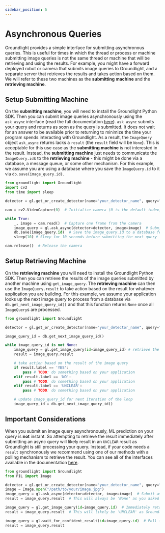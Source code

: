 ```yaml
---
sidebar_position: 5
---
```


# Asynchronous Queries

Groundlight provides a simple interface for submitting asynchronous queries. This is useful for times in which the thread or process or machine submitting image queries is not the same thread or machine that will be retrieving and using the results. For example, you might have a forward deployed robot or camera that submits image queries to Groundlight, and a separate server that retrieves the results and takes action based on them. We will refer to these two machines as the **submitting machine** and the **retrieving machine**.

## Setup Submitting Machine
On the **submitting machine**, you will need to install the Groundlight Python SDK. Then you can submit image queries asynchronously using the `ask_async` interface (read the full documentation [here](pathname:///api-reference-docs/#groundlight.client.Groundlight.ask_async)). `ask_async` submits your query and returns as soon as the query is submitted. It does not wait for an answer to be available prior to returning to minimize the time your program spends interacting with Groundlight. As a result, the `ImageQuery` object `ask_async` returns lacks a `result` (the `result` field will be `None`). This is acceptable for this use case as the **submitting machine** is not interested in the result. Instead, the **submitting machine** just needs to communicate the `ImageQuery.id`s to the **retrieving machine** - this might be done via a database, a message queue, or some other mechanism. For this example, we assume you are using a database where you save the `ImageQuery.id` to it via `db.save(image_query.id)`.

```python notest
from groundlight import Groundlight
import cv2
from time import sleep

detector = gl.get_or_create_detector(name="your_detector_name", query="your_query")

cam = cv2.VideoCapture(0)  # Initialize camera (0 is the default index)

while True:
    _, image = cam.read()  # Capture one frame from the camera
    image_query = gl.ask_async(detector=detector, image=image)  # Submit the frame to Groundlight
    db.save(image_query.id)  # Save the image_query.id to a database for the retrieving machine to use
    sleep(10) # Sleep for 10 seconds before submitting the next query

cam.release()  # Release the camera

```

## Setup Retrieving Machine
On the **retrieving machine** you will need to install the Groundlight Python SDK. Then you can retrieve the results of the image queries submitted by another machine using `get_image_query`. The **retrieving machine** can then use the `ImageQuery.result` to take action based on the result for whatever application you are building. For this example, we assume your application looks up the next image query to process from a database via `db.get_next_image_query_id()` and that this function returns `None` once all `ImageQuery`s are processed.
```python notest
from groundlight import Groundlight

detector = gl.get_or_create_detector(name="your_detector_name", query="your_query")

image_query_id = db.get_next_image_query_id()

while image_query_id is not None:
    image_query = gl.get_image_query(id=image_query_id) # retrieve the image query from Groundlight
    result = image_query.result

    # take action based on the result of the image query
    if result.label == 'YES':
        pass # TODO: do something based on your application
    elif result.label == 'NO':
        pass # TODO: do something based on your application
    elif result.label == 'UNCLEAR':
        pass # TODO: do something based on your application

    # update image_query_id for next iteration of the loop
    image_query_id = db.get_next_image_query_id()
```

## Important Considerations
When you submit an image query asynchronously, ML prediction on your query is **not** instant. So attempting to retrieve the result immediately after submitting an async query will likely result in an `UNCLEAR` result as Groundlight is still processing your query. Instead, if your code needs a `result` synchronously we recommend using one of our methods with a polling mechanism to retrieve the result. You can see all of the interfaces available in the documentation [here](pathname:///api-reference-docs/#groundlight.client.Groundlight).

```python notest
from groundlight import Groundlight
from PIL import Image

detector = gl.get_or_create_detector(name="your_detector_name", query="your_query")
image = Image.open("/path/to/your/image.jpg")
image_query = gl.ask_async(detector=detector, image=image)  # Submit async query to Groundlight
result = image_query.result  # This will always be 'None' as you asked asynchronously

image_query = gl.get_image_query(id=image_query.id)  # Immediately retrieve the image query from Groundlight
result = image_query.result  # This will likely be 'UNCLEAR' as Groundlight is still processing your query

image_query = gl.wait_for_confident_result(id=image_query.id)  # Poll for a confident result from Groundlight
result = image_query.result
```